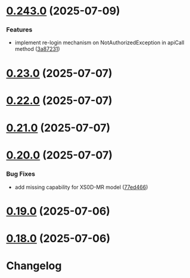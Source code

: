 # [0.243.0](https://github.com/cropwell/homebridge-x-sense/compare/v0.23.0...v0.243.0) (2025-07-09)


### Features

* implement re-login mechanism on NotAuthorizedException in apiCall method ([3a87231](https://github.com/cropwell/homebridge-x-sense/commit/3a87231cf5cd9c9b8c878e3b95003838b8e1d1d1))



# [0.23.0](https://github.com/cropwell/homebridge-x-sense/compare/v0.22.0...v0.23.0) (2025-07-07)



# [0.22.0](https://github.com/cropwell/homebridge-x-sense/compare/v0.21.0...v0.22.0) (2025-07-07)



# [0.21.0](https://github.com/cropwell/homebridge-x-sense/compare/v0.20.0...v0.21.0) (2025-07-07)



# [0.20.0](https://github.com/cropwell/homebridge-x-sense/compare/v0.19.0...v0.20.0) (2025-07-07)


### Bug Fixes

* add missing capability for XS0D-MR model ([77ed466](https://github.com/cropwell/homebridge-x-sense/commit/77ed46626c401fdedea5c610fe3ff262737be2fb))



# [0.19.0](https://github.com/cropwell/homebridge-x-sense/compare/v0.18.0...v0.19.0) (2025-07-06)



# [0.18.0](https://github.com/cropwell/homebridge-x-sense/compare/v0.17.0...v0.18.0) (2025-07-06)



# Changelog
